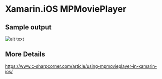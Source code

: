 # Xamarin.iOS MPMoviePlayer

## Sample output

![alt text](https://www.c-sharpcorner.com/article/mpmovieplayer-in-xamarin-ios3/Images/out2.png)

## More Details

https://www.c-sharpcorner.com/article/using-mpmovieplayer-in-xamarin-ios/
